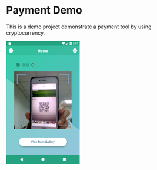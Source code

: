 # Payment Demo
This is a demo project demonstrate a payment tool by using cryptocurrency.

<img width="200" src="https://github.com/abbie0216/PaymentDemo/blob/master/image/IDHub_Payment_Scan.png"/>
